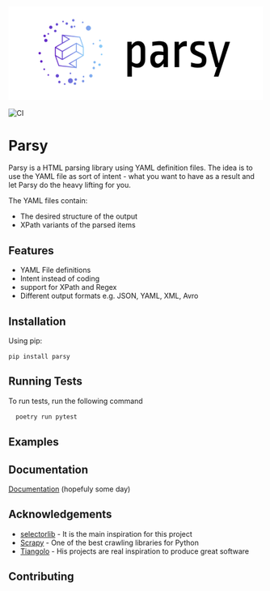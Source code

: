 ![Logo](images/parsy-logo.png)

![CI](https://github.com/vkolev/parsy/actions/workflows/main.yml/badge.svg?branch=master)

# Parsy

Parsy is a HTML parsing library using YAML definition files. The idea is to use the YAML file as
sort of intent - what you want to have as a result and let Parsy do the heavy lifting for you.

The YAML files contain:
- The desired structure of the output
- XPath variants of the parsed items

## Features

- YAML File definitions
- Intent instead of coding
- support for XPath and Regex
- Different output formats e.g. JSON, YAML, XML, Avro

## Installation

Using pip:
```shell
pip install parsy
```


## Running Tests

To run tests, run the following command

```bash
  poetry run pytest
```

## Examples

## Documentation

[Documentation](https://parsy.readthedocs.com) (hopefuly some day)

## Acknowledgements

 - [selectorlib](https://selectorlib.com/) - It is the main inspiration for this project
 - [Scrapy](https://scrapy.org/) - One of the best crawling libraries for Python
 - [Tiangolo](https://tiangolo.com/projects) - His projects are real inspiration to produce great software


## Contributing

